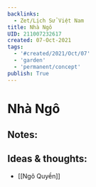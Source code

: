```yaml
---
backlinks:
  - Zet/Lịch Sử Việt Nam
title: Nhà Ngô
UID: 211007232617
created: 07-Oct-2021
tags:
  - '#created/2021/Oct/07'
  - 'garden'
  - 'permanent/concept'
publish: True
---
```

# Nhà Ngô

## Notes:


## Ideas & thoughts:
- [[Ngô Quyền]]


